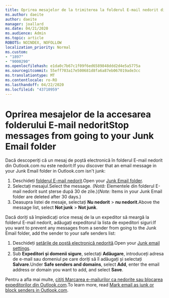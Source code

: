 ```yaml
---
title: Oprirea mesajelor de la trimiterea la folderul E-mail nedorit din Outlook.com
ms.author: daeite
author: daeite
manager: joallard
ms.date: 04/21/2020
ms.audience: Admin
ms.topic: article
ROBOTS: NOINDEX, NOFOLLOW
localization_priority: Normal
ms.custom:
- "1897"
- "9000290"
ms.openlocfilehash: e1da0c7b67c1f09f6ed6589848ddd2d4e5a5775a
ms.sourcegitcommit: 55eff703a17e500681d8fa6a87eb067019ade3cc
ms.translationtype: MT
ms.contentlocale: ro-RO
ms.lasthandoff: 04/22/2020
ms.locfileid: "43710959"
---
```

# <a name="stop-messages-from-going-to-your-junk-email-folder"></a><span data-ttu-id="9f5d2-102">Oprirea mesajelor de la accesarea folderului E-mail nedorit</span><span class="sxs-lookup"><span data-stu-id="9f5d2-102">Stop messages from going to your Junk Email folder</span></span>

<span data-ttu-id="9f5d2-103">Dacă descoperiți că un mesaj de poștă electronică în folderul E-mail nedorit din Outlook.com nu este nedorit:</span><span class="sxs-lookup"><span data-stu-id="9f5d2-103">If you discover that an email message in your Junk Email folder in Outlook.com isn't junk:</span></span>

1. <span data-ttu-id="9f5d2-104">Deschideți [folderul E-mail nedorit](https://outlook.live.com/mail/junkemail).</span><span class="sxs-lookup"><span data-stu-id="9f5d2-104">Open your [Junk Email folder](https://outlook.live.com/mail/junkemail).</span></span>
1. <span data-ttu-id="9f5d2-105">Selectați mesajul.</span><span class="sxs-lookup"><span data-stu-id="9f5d2-105">Select the message.</span></span> <span data-ttu-id="9f5d2-106">*(Notă:* Elementele din folderul E-mail nedorit sunt șterse după 30 de zile.)</span><span class="sxs-lookup"><span data-stu-id="9f5d2-106">(*Note:* Items in your Junk Email folder are deleted after 30 days.)</span></span>
1. <span data-ttu-id="9f5d2-107">Deasupra listei de mesaje, selectați **Nu nedorit** > **nu nedorit**.</span><span class="sxs-lookup"><span data-stu-id="9f5d2-107">Above the message list, select **Not junk** > **Not junk**.</span></span>

<span data-ttu-id="9f5d2-108">Dacă doriți să împiedicați orice mesaj de la un expeditor să meargă la folderul E-mail nedorit, adăugați expeditorul la lista de expeditori siguri:</span><span class="sxs-lookup"><span data-stu-id="9f5d2-108">If you want to prevent any messages from a sender from going to the Junk Email folder, add the sender to your safe senders list:</span></span>

1. <span data-ttu-id="9f5d2-109">Deschideți [setările de poștă electronică nedorită](https://go.microsoft.com/fwlink/?linkid=2035804).</span><span class="sxs-lookup"><span data-stu-id="9f5d2-109">Open your [Junk email settings](https://go.microsoft.com/fwlink/?linkid=2035804).</span></span>
1. <span data-ttu-id="9f5d2-110">Sub **Expeditori și domenii sigure**, selectați **Adăugare**, introduceți adresa de e-mail sau domeniul pe care doriți să îl adăugați și selectați **Salvare**.</span><span class="sxs-lookup"><span data-stu-id="9f5d2-110">Under **Safe senders and domains**, select **Add**, enter the email address or domain you want to add, and select **Save**.</span></span>

<span data-ttu-id="9f5d2-111">Pentru a afla mai multe, [citiți Marcarea e-mailurilor ca nedorite sau blocarea expeditorilor din Outlook.com](https://support.office.com/article/a3ece97b-82f8-4a5e-9ac3-e92fa6427ae4?wt.mc_id=Office_Outlook_com_Alchemy).</span><span class="sxs-lookup"><span data-stu-id="9f5d2-111">To learn more, read [Mark email as junk or block senders in Outlook.com](https://support.office.com/article/a3ece97b-82f8-4a5e-9ac3-e92fa6427ae4?wt.mc_id=Office_Outlook_com_Alchemy).</span></span>
